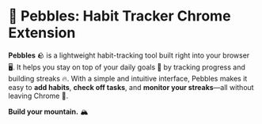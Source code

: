 # 🌟 **Pebbles: Habit Tracker Chrome Extension**  

**Pebbles** 🪨 is a lightweight habit-tracking tool built right into your browser 🖥️. It helps you stay on top of your daily goals 🎯 by tracking progress and building streaks 🔥. With a simple and intuitive interface, Pebbles makes it easy to **add habits**, **check off tasks**, and **monitor your streaks**—all without leaving Chrome 🚀.  

 
**Build your mountain.** 🏔️
